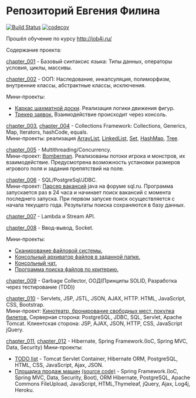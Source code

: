 ﻿# Репозиторий Евгения Филина
[![Build Status](https://travis-ci.org/efilin/job4j.svg?branch=master)](https://travis-ci.org/efilin/job4j)
[![codecov](https://codecov.io/gh/efilin/job4j/branch/master/graph/badge.svg)](https://codecov.io/gh/efilin/job4j)

Прошёл обучение по курсу http://job4j.ru/ 

Содержание проекта:


[chapter_001](https://github.com/efilin/job4j/tree/master/chapter_001) - Базовый синтаксис языка: Типы данных, операторы условия, циклы, массивы.

[chapter_002](https://github.com/efilin/job4j/tree/master/chapter_002) - ООП: Наследование, инкапсуляция, полиморфизм, внутренние классы, абстрактные классы, исключения.  

Мини-проекты:
+ [Каркас шахматной доски](https://github.com/efilin/job4j/tree/master/chapter_002/src/main/java/ru/job4j/chess). Реализация логики движения фигур.
+ [Трекер заявок.](https://github.com/efilin/job4j/tree/master/chapter_002/src/main/java/ru/job4j/tracker) Взаимодействие происходит через консоль.

[chapter_003](https://github.com/efilin/job4j/tree/master/chapter_003),
[chapter_004](https://github.com/efilin/job4j/tree/master/chapter_004) - Collections Framework: Collections, Generiсs, Map, Iterators, hashCode, equals.  
Мини-проекты: реализация [ArrayList](https://github.com/efilin/job4j/blob/master/chapter_004/src/main/java/ru/job4j/list/SimpleArrayList.java), [LinkedList](https://github.com/efilin/job4j/blob/master/chapter_004/src/main/java/ru/job4j/list/LinkedListContainer.java), [Set](https://github.com/efilin/job4j/tree/master/chapter_004/src/main/java/ru/job4j/set), [HashMap](https://github.com/efilin/job4j/tree/master/chapter_004/src/main/java/ru/job4j/map), [Tree](https://github.com/efilin/job4j/tree/master/chapter_004/src/main/java/ru/job4j/tree).


[chapter_005](https://github.com/efilin/job4j/tree/master/chapter_005) - Multithreading/Concurrency.  
Мини-проект: [Bomberman](https://github.com/efilin/job4j/tree/master/chapter_005/src/main/java/ru/job4j/bomberman). Реализованы потоки игрока и монстров, их взаимодействие. Предусмотрена возможность установки размеров игрового поля и задания препятствий на поле.

[chapter_006](https://github.com/efilin/job4j/tree/master/chapter_006) - SQL/PostgreSql/JDBC.  
Мини-проект: [Парсер вакансий](https://github.com/efilin/job4j/tree/master/chapter_006/src/main/java/ru/job4j/sqlruparser) java на форуме sql.ru. Программа запускается раз в 24 часа и 
начинает поиск вакансий с момента последнего запуска. При первом запуске поиск осуществляется с начала текущего года.
Результаты поиска сохраняются в базу данных.

[chapter_007](https://github.com/efilin/job4j/tree/master/chapter_007) - Lambda и Stream API.

[chapter_008](https://github.com/efilin/job4j/tree/master/chapter_008) - Ввод-вывод, Socket.

Мини-проекты:
+ [Сканирование файловой системы.](https://github.com/efilin/job4j/tree/master/chapter_008/src/main/java/ru/job4j/scanner)
+ [Консольный архиватор файлов в заданной папке.](https://github.com/efilin/job4j/tree/master/chapter_008/src/main/java/ru/job4j/archive)
+ [Консольный чат.](https://github.com/efilin/job4j/tree/master/chapter_008/src/main/java/ru/job4j/chat)
+ [Программа поиска файлов по критерию.](https://github.com/efilin/job4j/tree/master/chapter_008/src/main/java/ru/job4j/finder)

                                                                                    
[chapter_009](https://github.com/efilin/job4j/tree/master/chapter_009) - Garbage Collector, ООД(Принципы SOLID, Разработка через тестирование (TDD))

[chapter_010](https://github.com/efilin/job4j/tree/master/chapter_010) -  Servlets, JSP, JSTL, JSON, AJAX, HTTP. HTML, JavaScript, CSS, Bootstrap.                                                                             
Мини-проект: [Кинотеатр, бронирование свободных мест, покупка билетов.](https://github.com/efilin/job4j/tree/master/chapter_010)
Серверная сторона: PostgreSQL, JDBC, SQL, Servlet, Apache Tomcat. Клиентская сторона: JSP, AJAX, JSON, HTTP, CSS, JavaScript jQuery.


[chapter_011](https://github.com/efilin/job4j/tree/master/chapter_011),
[chapter_012](https://github.com/efilin/job4j/tree/master/chapter_012) -  Hibernate, Spring Framework.(IoC, Spring MVC, Data, Security)
Мини-проекты: 
 + [TODO list](https://github.com/efilin/job4j_hibernate/tree/master/todolist) - Tomcat Servlet Container, Hibernate ORM, PostgreSQL, HTML, CSS, JavaScript, Ajax, JSON.
 + [Площадка продаж машин](https://car-sales-platform.herokuapp.com/) [(source code)](https://github.com/efilin/job4j-car-sales-platform) - Spring Framework.(IoC, Spring MVC, Data, Security, Boot), ORM Hibernate, PostgreSQL, Apache Commons FileUpload, JavaScript, HTML,Thymeleaf, jQuery, Ajax, Log4j, Heroku.
